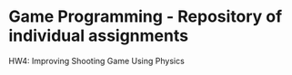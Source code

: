 # Game Programming - Repository of individual assignments

HW4: Improving Shooting Game Using Physics
